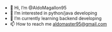 - 👋 Hi, I’m @AldoMagallon95
- 👀 I’m interested in python/java developing
- 🌱 I’m currently learning backend developing
- 📫 How to reach me aldomaster95@gmail.com

<!---
AldoMagallon95/AldoMagallon95 is a ✨ special ✨ repository because its `README.md` (this file) appears on your GitHub profile.
You can click the Preview link to take a look at your changes.
--->
